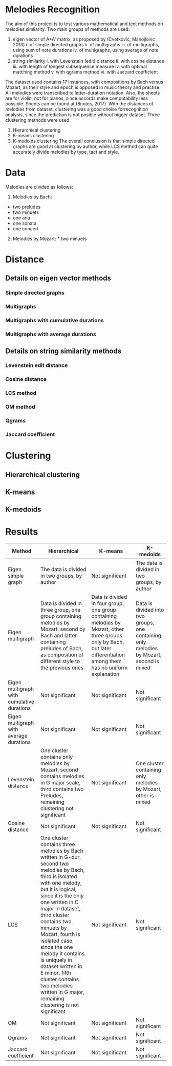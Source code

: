 # Melodies Recognition

The aim of this project is to test various mathematical and text methods on melodies similarity. 
Two main groups of methods are used:
1. eigen vector of A*A' matrix, as proposed by (Cvetkovic, Manojlovic 2013)
  i. of simple directed graphs
  ii. of multigraphs
  iii. of multigraphs, using sum of note durations
  iv. of multigraphs, using average of note durations
2. string similarity
  i. with Levenstein (edit) distance
  ii. with cosine distance
  iii. with length of longest subsequence measure
  iv. with optimal matching method
  v. with qgrams method
  vi. with Jaccard coefficient
  
 The dataset used contains 17 instances, with compositions by Bach versus Mozart, as their style and epoch is opposed in music theory and practise. 
 All melodies were transcribed to letter-duration notation. Also, the sheets are for violin, not for pianos, since accords make 
  computability less possible. Sheets can be found at (8notes, 2017). 
With the distances of melodies from dataset, clustering was a good choise forrecognition analysis, since the prediction is not posible without bigger dataset.
Three clustering methods were used:
  1. Hierarchical clustering
  2. K-means clustering
  3. K-medoids clustering
The overall conclusion is that simple directed graphs are good at clustering by author, while LCS method can quite accurately divide melodies by type, tact and style.

# Data
Melodies are divided as follows:
  1. Melodies by Bach:
   * two preludes
   * two minuets
   * one aria
   * one sonata
   * one concert
  2. Melodies by Mozart:
    * two minuets
# Distance
## Details on eigen vector methods
### Simple directed graphs
### Multigraphs
### Multigraphs with cumulative durations
### Multigraphs with average durations
## Details on string similarity methods
### Levenstein edit distance
### Cosine distance
### LCS method
### OM method
### Qgrams
### Jaccard coefficient

# Clustering
## Hierarchical clustering
## K-means
## K-medoids

# Results

| Method                                        |Hierarchical   |K-means       | K-medoids   |
| --------------------------------------------- | -------------------------- |-------------------------- |--------------------------|
| Eigen simple graph|The data is divided in two groups, by author|Not significant|The data is divided in two groups, by author|
| Eigen multigraph                              |Data is divided in three group, one group containing melodies by Mozart, second by Bach and latter containing preludes of Bach, as composition of different style to the previous ones|Data is divided in four group, one group containing melodies by Mozart, other three groups only by Bach, but later differentiation among them has no uniform explanation|Data is divided into two groups, one containing only melodies by Mozart, second is mixed|
| Eigen multigraph with cumulative durations    | Not significant |Not significant|Not significant|
| Eigen multigraph with average durations       | Not significant |Not significant|Not significant|
| Levenstein distance                           |One cluster contains only melodies by Mozart, second contains melodies in G major scale, third contains two Preludes, remaining clustering not significant|Not significant |One cluster containing only melodies by Mozart, other is mixed|
| Cosine distance                              | Not significant |Not significant|Not significant|
| LCS                                         |One cluster contains three melodies by Bach written in G-dur, second two melodies by Bach, third is isolated with one melody, but it is logical, since it is the only one written in C major in dataset, third cluster contains two minuets by Mozart, fourth is isolated case, since the one melody it contains is uniquely in dataset written in E minor, fifth cluster contains two melodies written in G major, remaining clustering is not significant |Not significant|Not significant|
| OM                                            | Not significant |Not significant|Not significant|
| Qgrams                                        | Not significant |Not significant|Not significant|
| Jaccard coefficient                           | Not significant |Not significant|Not significant|
